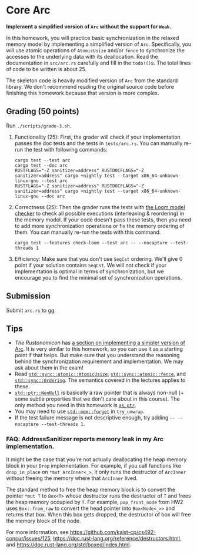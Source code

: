 # Core Arc
**Implement a simplified version of `Arc` without the support for `Weak`.**

In this homework, you will practice basic synchronization in the relaxed memory model by implementing a simplified version of `Arc`.  Specifically, you will use atomic operations of `AtomicUsize` and/or `fence` to synchronize the accesses to the underlying data with its deallocation.  Read the documentation in `src/arc.rs` carefully and fill in the `todo!()`s.  The total lines of code to be written is about 25.

The skeleton code is heavily modified version of `Arc` from the standard library.  We don't recommend reading the original source code before finishing this homework because that version is more complex.

## Grading (50 points)
Run `./scripts/grade-3.sh`.

1. Functionality (25): First, the grader will check if your implementation passes the doc tests and the tests in `tests/arc.rs`. You can manually re-run the test with following commands:
    ```
    cargo test --test arc
    cargo test --doc arc
    RUSTFLAGS="-Z sanitizer=address" RUSTDOCFLAGS="-Z sanitizer=address" cargo +nightly test --target x86_64-unknown-linux-gnu --test arc
    RUSTFLAGS="-Z sanitizer=address" RUSTDOCFLAGS="-Z sanitizer=address" cargo +nightly test --target x86_64-unknown-linux-gnu --doc arc
    ```
2. Correctness (25): Then the grader runs the tests with [the Loom model checker](https://github.com/tokio-rs/loom) to check all possible executions (interleaving & reordering) in the memory model. If your code doesn't pass these tests, then you need to add more synchronization operations or fix the memory ordering of them. You can manually re-run the tests with this command.
    ```
    cargo test --features check-loom --test arc -- --nocapture --test-threads 1
    ```
3. Efficiency: Make sure that you don't use `SeqCst` ordering. We'll give 0 point if your solution contains `SeqCst`. We will not check if your implementation is optimal in terms of synchronization, but we encourage you to find the minimal set of synchronization operations.

## Submission
Submit `arc.rs` to gg.

## Tips
* *The Rustonomicon* has [a section on implementing a simpler version of Arc](https://doc.rust-lang.org/nomicon/arc-mutex/arc.html). It is very similar to this homework, so you can use it as a starting point if that helps. But make sure that you understand the reasoning behind the synchronization requirement and implementation. We may ask about them in the exam!
* Read [`std::sync::atomic::AtomicUsize`](https://doc.rust-lang.org/std/sync/atomic/struct.AtomicUsize.html), [`std::sync::atomic::fence`](https://doc.rust-lang.org/std/sync/atomic/fn.fence.html), and [`std::sync::Ordering`](https://doc.rust-lang.org/std/sync/atomic/enum.Ordering.html). The semantics covered in the lectures applies to these.
* [`std::ptr::NonNull`](https://doc.rust-lang.org/std/ptr/struct.NonNull.html) is basically a raw pointer that is always non-null (+ some subtle properties that we don't care about in this course). The only method you need in this homework is [`as_ptr`](https://doc.rust-lang.org/std/ptr/struct.NonNull.html#method.as_ptr).
* You may need to use [`std::mem::forget`](https://doc.rust-lang.org/std/mem/fn.forget.html) in `try_unwrap`.
* If the test failure message is not descriptive enough, try adding `-- --nocapture --test-threads 1`.

### FAQ: AddressSanitizer reports memory leak in my Arc implementation.
It might be the case that you're not actually deallocating the heap memory block in your `Drop` implementation. For example, if you call functions like `drop_in_place` on `*mut ArcInner<_>`, it only runs the destructor of `ArcInner` without freeing the memory where that `ArcInner` lived.

The standard method to free the heap memory block is to convert the pointer `*mut T` to `Box<T>` whose destructor runs the destructor of `T` and frees the heap memory occupied by `T`. For example, `pop_front_node` from HW2 uses `Box::from_raw` to convert the head pointer into `Box<Node<_>>` and returns that box. When this box gets dropped, the destructor of box will free the memory block of the node.

For more information, see https://github.com/kaist-cp/cs492-concur/issues/125, https://doc.rust-lang.org/reference/destructors.html, and https://doc.rust-lang.org/std/boxed/index.html.
